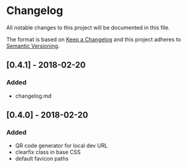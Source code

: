 # Changelog
All notable changes to this project will be documented in this file.

The format is based on [Keep a Changelog](http://keepachangelog.com/en/1.0.0/)
and this project adheres to [Semantic Versioning](http://semver.org/spec/v2.0.0.html).

## [0.4.1] - 2018-02-20
### Added 

- changelog.md 


## [0.4.0] - 2018-02-20
### Added 

- QR code generator for local dev URL
- clearfix class in base CSS
- default favicon paths 


